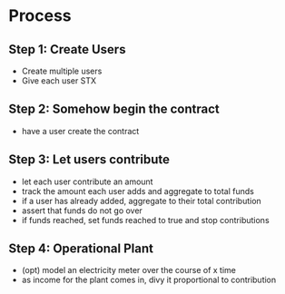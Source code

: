 # Process
## Step 1: Create Users
- Create multiple users
- Give each user STX

## Step 2: Somehow begin the contract
- have a user create the contract

## Step 3: Let users contribute
- let each user contribute an amount
- track the amount each user adds and aggregate to total funds
- if a user has already added, aggregate to their total contribution
- assert that funds do not go over
- if funds reached, set funds reached to true and stop contributions

## Step 4: Operational Plant
- (opt) model an electricity meter over the course of x time
- as income for the plant comes in, divy it proportional to contribution